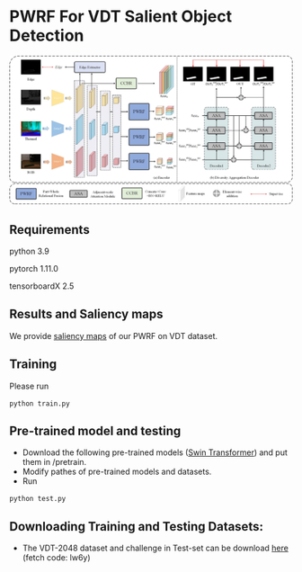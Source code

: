# PWRF For VDT Salient Object Detection 




![](./figs/Overview.png)

## Requirements
python 3.9

pytorch 1.11.0

tensorboardX 2.5
## Results and Saliency maps
We provide [saliency maps](https://drive.google.com/file/d/1sC4FVbp4J536MNqO8KSD4Js4l5jNcPs7/view?usp=sharing) of our PWRF on VDT dataset.
## Training
Please run 
```
python train.py
```
## Pre-trained model and testing
- Download the following pre-trained models ([Swin Transformer](https://github.com/SwinTransformer/storage/releases/download/v1.0.0/swin_base_patch4_window12_384_22k.pth)) and put them in /pretrain.
- Modify pathes of pre-trained models and datasets.
- Run 
```
python test.py
```
## Downloading Training and Testing Datasets:
- The VDT-2048 dataset and challenge in Test-set can be download [here](https://pan.baidu.com/s/1SJUWp_3pDbhcTW8ZOjYc8A ) (fetch code: lw6y)



